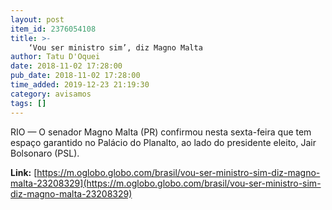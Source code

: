 ```yaml
---
layout: post
item_id: 2376054108
title: >-
    ‘Vou ser ministro sim’, diz Magno Malta
author: Tatu D'Oquei
date: 2018-11-02 17:28:00
pub_date: 2018-11-02 17:28:00
time_added: 2019-12-23 21:19:30
category: avisamos
tags: []
---
```


RIO — O senador Magno Malta (PR) confirmou nesta sexta-feira que tem espaço garantido no Palácio do Planalto, ao lado do presidente eleito, Jair Bolsonaro (PSL).

**Link:** [https://m.oglobo.globo.com/brasil/vou-ser-ministro-sim-diz-magno-malta-23208329](https://m.oglobo.globo.com/brasil/vou-ser-ministro-sim-diz-magno-malta-23208329)

